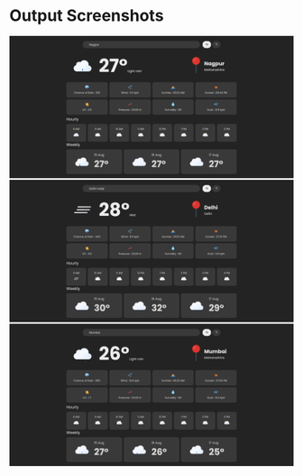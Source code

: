 # Output Screenshots

![Image 1](./src/assets/output/output1.png) 
![Image 2](./src/assets/output/output2.png) 
![Image 3](./src/assets/output/output3.png) 